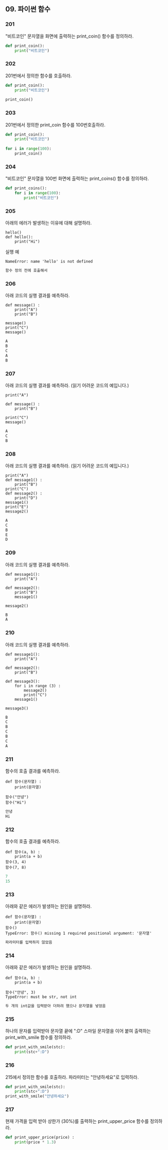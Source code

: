 ## 09. 파이썬 함수

### 201
"비트코인" 문자열을 화면에 출력하는 print_coin() 함수를 정의하라.
```python
def print_coin():
    print("비트코인")
```

### 202
201번에서 정의한 함수를 호출하라.
```python
def print_coin():
    print("비트코인")
    
print_coin()
```

### 203
201번에서 정의한 print_coin 함수를 100번호출하라.
```python
def print_coin():
    print("비트코인")
    
for i in range(100):
    print_coin()
```

### 204
"비트코인" 문자열을 100번 화면에 출력하는 print_coins() 함수를 정의하라.
```python
def print_coins():
    for i in range(100):
        print("비트코인")
```

### 205
아래의 에러가 발생하는 이유에 대해 설명하라.
```
hello()
def hello():
    print("Hi")
```
실행 예
```
NameError: name 'hello' is not defined
```
```python
함수 정의 전에 호출해서
```

### 206
아래 코드의 실행 결과를 예측하라.
```
def message() :
    print("A")
    print("B")

message()
print("C")
message()
```
```python
A
B
C
A
B
```

### 207
아래 코드의 실행 결과를 예측하라. (읽기 어려운 코드의 예입니다.)
```
print("A")

def message() :
    print("B")

print("C")
message()
```
```python
A
C
B
```

### 208
아래 코드의 실행 결과를 예측하라. (읽기 어려운 코드의 예입니다.)
```
print("A")
def message1() :
    print("B")
print("C")
def message2() :
    print("D")
message1()
print("E")
message2()
```
```python
A
C
B
E
D
```

### 209
아래 코드의 실행 결과를 예측하라.
```
def message1():
    print("A")

def message2():
    print("B")
    message1()

message2()
```
```python
B
A
```

### 210
아래 코드의 실행 결과를 예측하라.
```
def message1():
    print("A")

def message2():
    print("B")

def message3():
    for i in range (3) :
        message2()
        print("C")
    message1()

message3()
```
```python
B
C
B
C
B
C
A
```

### 211
함수의 호출 결과를 예측하라.
```
def 함수(문자열) :
    print(문자열)

함수("안녕")
함수("Hi")
```
```python
안녕
Hi
```

### 212
함수의 호출 결과를 예측하라.
```
def 함수(a, b) :
    print(a + b)
함수(3, 4)
함수(7, 8)
```
```python
7
15
```

### 213
아래와 같은 에러가 발생하는 원인을 설명하라.
```
def 함수(문자열) :
    print(문자열)
함수()
TypeError: 함수() missing 1 required positional argument: '문자열'
```
```python
파라미터를 입력하지 않았음
```

### 214
아래와 같은 에러가 발생하는 원인을 설명하라.
```
def 함수(a, b) :
    print(a + b)

함수("안녕", 3)
TypeError: must be str, not int
```
```python
두 개의 int값을 입력받아 더하려 했으나 문자열을 넣었음
```

### 215
하나의 문자를 입력받아 문자열 끝에 ":D" 스마일 문자열을 이어 붙여 출력하는 print_with_smile 함수를 정의하라.
```python
def print_with_smile(stc):
    print(stc+":D")   
```

### 216
215에서 정의한 함수를 호출하라. 파라미터는 "안녕하세요"로 입력하라.
```python
def print_with_smile(stc):
    print(stc+":D")   
print_with_smile("안녕하세요")
```

### 217
현재 가격을 입력 받아 상한가 (30%)를 출력하는 print_upper_price 함수를 정의하라.
```python
def print_upper_price(price) :
    print(price * 1.3)
```
